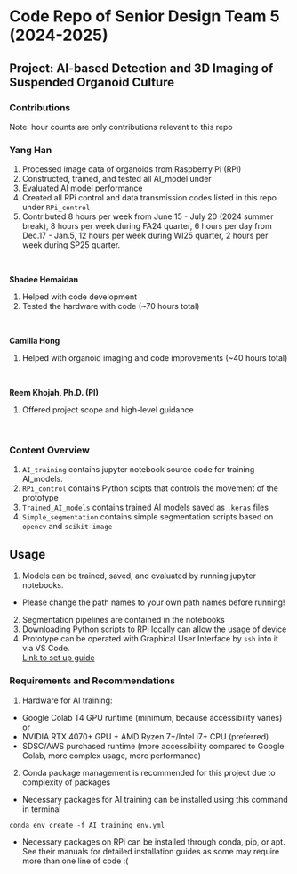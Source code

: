 # Code Repo of Senior Design Team 5 (2024-2025)
## Project: AI-based Detection and 3D Imaging of Suspended Organoid Culture

### Contributions <br>
Note: hour counts are only contributions relevant to this repo <br>
### Yang Han <br>
1. Processed image data of organoids from Raspberry Pi (RPi)
2. Constructed, trained, and tested all AI_model under 
3. Evaluated AI model performance
4. Created all RPi control and data transmission codes listed in this repo under `RPi_control`
5. Contributed 8 hours per week from June 15 - July 20 (2024 summer break), 8 hours per week during FA24 quarter,  6 hours per day from Dec.17 - Jan.5, 12 hours per week during WI25 quarter, 2 hours per week during SP25 quarter. <br>
<br>

**Shadee Hemaidan** <br>
1. Helped with code development
2. Tested the hardware with code (~70 hours total)
<br>

**Camilla Hong** <br>
1. Helped with organoid imaging and code improvements (~40 hours total)
<br>

**Reem Khojah, Ph.D. (PI)** <br>
1. Offered project scope and high-level guidance
<br>

### Content Overview
1. `AI_training` contains jupyter notebook source code for training AI_models.
2. `RPi_control` contains Python scipts that controls the movement of the prototype
3. `Trained_AI_models` contains trained AI models saved as `.keras` files
4. `Simple_segmentation` contains simple segmentation scripts based on `opencv` and `scikit-image`

## Usage
1. Models can be trained, saved, and evaluated by running jupyter notebooks.
- Please change the path names to your own path names before running!
2. Segmentation pipelines are contained in the notebooks
3. Downloading Python scripts to RPi locally can allow the usage of device
4. Prototype can be operated with Graphical User Interface by `ssh` into it via VS Code. <br>
[Link to set up guide](https://docs.google.com/document/d/1Pasej9hr26GGmt-eEhycTkIp9jgyvk-u1y0uANi0hPM/edit?usp=sharing)

### Requirements and Recommendations
1. Hardware for AI training: 
- Google Colab T4 GPU runtime (minimum, because accessibility varies) or <br>
- NVIDIA RTX 4070+ GPU + AMD Ryzen 7+/Intel i7+ CPU (preferred) <br>
- SDSC/AWS purchased runtime (more accessibility compared to Google Colab, more complex usage, more performance) <br>

2. Conda package management is recommended for this project due to complexity of packages <br>
- Necessary packages for AI training can be installed using this command in terminal
```
conda env create -f AI_training_env.yml
```
- Necessary packages on RPi can be installed through conda, pip, or apt. See their manuals for detailed installation guides as some may require more than one line of code :( <br>





